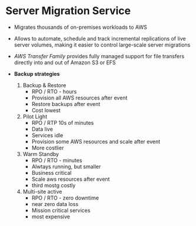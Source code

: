 # Server Migration Service
- Migrates thousands of on-premises workloads to AWS
- Allows to automate, schedule and track incremental replications of live server volumes, making it easier to control large-scale server migrations
- *AWS Transfer Family* provides fully managed support for file transfers directly into and out of Amazon S3 or EFS


- **Backup strategies**
    1. Backup & Restore
        - RPO / RTO - hours
        - Provision all AWS resources after event
        - Restore backups after event
        - Cost lowest
    2. Pilot Light
        - RPO / RTP 10s of minutes
        - Data live
        - Services idle
        - Provision some AWS resources and scale after event
        - More costlier
    3. Warm Standby
        - RPO / RTO - minutes
        - Alwtays running, but smaller
        - Business critical
        - Scale aws resources after event
        - third mostg costly
    4. Multi-site active
        - RPO / RTO - zero downtime
        - near zero data loss
        - Mission critical services
        - most expensive